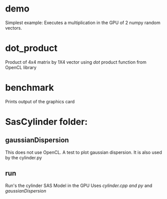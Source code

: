 # demo
Simplest example: Executes a multiplication in the GPU of 2 numpy random vectors.

# dot_product
Product of 4x4 matrix by 1X4 vector using *dot* product function from OpenCL library

# benchmark
Prints output of the graphics card


# SasCylinder folder:

## gaussianDispersion
This does not use OpenCL. A test to plot gaussian dispersion. It is also used by the cylinder.py

## run
Run's the cylinder SAS Model in the GPU
Uses *cylinder.cpp and py* and *gaussianDispersion*
